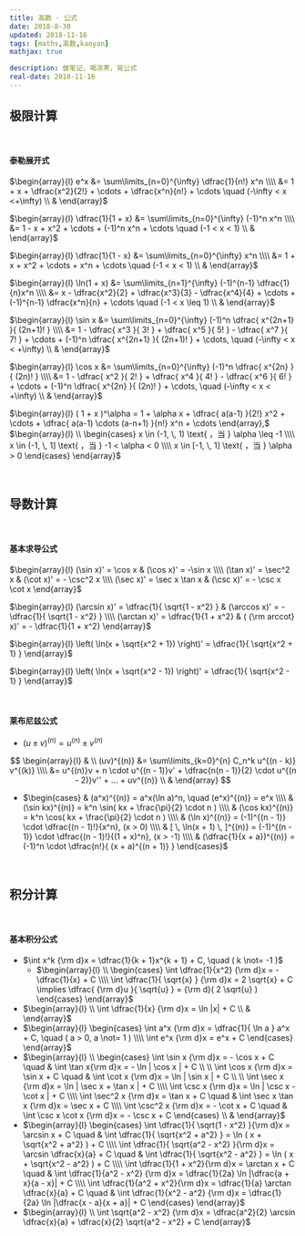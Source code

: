 ```yaml
---
title: 高数 · 公式
date: 2018-8-30
updated: 2018-11-16
tags: [maths,高数,kaoyan]
mathjax: true

description: 做笔记，喝凉茶，背公式
real-date: 2018-11-16
---
```


<!-- 
$\begin{array}{l} \end{array}$
-->

<!-- 
⭐
️ -->

## 极限计算

<br>

#### 泰勒展开式

$\begin{array}{l} e^x &= \sum\limits_{n=0}^{\infty} \dfrac{1}{n!} x^n \\\\ &= 1 + x + \dfrac{x^2}{2!} + \cdots + \dfrac{x^n}{n!} + \cdots \quad (-\infty < x <+\infty) \\ & \end{array}$ 

$\begin{array}{l} \dfrac{1}{1 + x} &= \sum\limits_{n=0}^{\infty} (-1)^n x^n \\\\ &= 1 - x + x^2 + \cdots + (-1)^n x^n + \cdots \quad (-1 < x < 1) \\ & \end{array}$ 

$\begin{array}{l} \dfrac{1}{1 - x} &= \sum\limits_{n=0}^{\infty} x^n \\\\ &= 1 + x + x^2 + \cdots + x^n + \cdots \quad (-1 < x < 1) \\ & \end{array}$ 

$\begin{array}{l} \ln(1 + x) &= \sum\limits_{n=1}^{\infty} (-1)^{n-1} \dfrac{1}{n}x^n \\\\ &= x - \dfrac{x^2}{2} + \dfrac{x^3}{3} - \dfrac{x^4}{4} + \cdots + (-1)^{n-1} \dfrac{x^n}{n} + \cdots \quad (-1 < x \leq 1) \\ & \end{array}​$ 

$\begin{array}{l} \sin x &= \sum\limits_{n=0}^{\infty} (-1)^n \dfrac{ x^{2n+1} }{ (2n+1)! } \\\\ &= 1 - \dfrac{ x^3 }{ 3! } + \dfrac{ x^5 }{ 5! } - \dfrac{ x^7 }{ 7! } + \cdots + (-1)^n \dfrac{ x^{2n+1} }{ (2n+1)! } + \cdots, \quad (-\infty < x < +\infty) \\ & \end{array}$ 

$\begin{array}{l} \cos x &= \sum\limits_{n=0}^{\infty} (-1)^n \dfrac{ x^{2n} }{ (2n)! } \\\\ &= 1 - \dfrac{ x^2 }{ 2! } + \dfrac{ x^4 }{ 4! } - \dfrac{ x^6 }{ 6! } + \cdots + (-1)^n \dfrac{ x^{2n} }{ (2n)! } + \cdots, \quad (-\infty < x < +\infty) \\ & \end{array}$

$\begin{array}{l} ( 1 + x )^\alpha = 1 + \alpha x + \dfrac{ a(a-1) }{2!} x^2 + \cdots + \dfrac{ a(a-1) \cdots (a-n+1) }{n!} x^n + \cdots \end{array},$ $\begin{array}{l} \\ \begin{cases} x \in (-1, \, 1) \text{ ，当 } \alpha \leq -1 \\\\ x \in (-1, \, 1] \text{ ，当 } -1 < \alpha < 0 \\\\ x \in [-1, \, 1] \text{ ，当 } \alpha > 0 \end{cases} \end{array}$

<br>

## 导数计算

<br>

#### 基本求导公式

$\begin{array}{l} (\sin x)' = \cos x & (\cos x)' = -\sin x \\\\ (\tan x)' = \sec^2 x & (\cot x)' = - \csc^2 x \\\\ (\sec x)' = \sec x \tan x & (\csc x)' = - \csc x \cot x \end{array}$ 

$\begin{array}{l} (\arcsin x)' = \dfrac{1}{ \sqrt{1 - x^2} } & (\arccos x)' = - \dfrac{1}{ \sqrt{1 - x^2} } \\\\ (\arctan x)' = \dfrac{1}{1 + x^2} & ( {\rm arccot} x)' = - \dfrac{1}{1 + x^2} \end{array}$

$\begin{array}{l} \left( \ln(x + \sqrt{x^2 + 1}) \right)' = \dfrac{1}{ \sqrt{x^2 + 1} } \end{array}$ 

$\begin{array}{l} \left( \ln(x + \sqrt{x^2 - 1}) \right)' = \dfrac{1}{ \sqrt{x^2 - 1} } \end{array}$ 

<br>

#### 莱布尼兹公式

- $(u \pm v)^{(n)} = u^{(n)} \pm v^{(n)}$ 

$$
\begin{array}{l} & \\ (uv)^{(n)} &= \sum\limits_{k=0}^{n} C_n^k u^{(n - k)} v^{(k)} \\\\ &= u^{(n)}v + n \cdot u^{(n - 1)}v' + \dfrac{n(n - 1)}{2} \cdot u^{(n - 2)}v'' + ... + uv^{(n)} \\ & \end{array}
$$
   - $\begin{cases} & (a^x)^{(n)} = a^x(\ln a)^n, \quad (e^x)^{(n)} = e^x \\\\ & (\sin kx)^{(n)} = k^n \sin( kx + \frac{\pi}{2} \cdot n ) \\\\ & (\cos kx)^{(n)} = k^n \cos( kx + \frac{\pi}{2} \cdot n ) \\\\ & (\ln x)^{(n)} = (-1)^{(n - 1)} \cdot \dfrac{(n - 1)!}{x^n}, (x > 0) \\\\ & [ \, \ln(x + 1) \, ]^{(n)} = (-1)^{(n - 1)} \cdot \dfrac{(n - 1)!}{(1 + x)^n}, (x > -1) \\\\ & (\dfrac{1}{x + a})^{(n)} = (-1)^n \cdot \dfrac{n!}{ (x + a)^{(n + 1)} } \end{cases}$  

<br>

## 积分计算

<br>

#### 基本积分公式

- $\int x^k {\rm d}x = \dfrac{1}{k + 1}x^{k + 1} + C, \quad ( k \not= -1 )$ 
   - $\begin{array}{l} \\ \begin{cases} \int \dfrac{1}{x^2} {\rm d}x = -\dfrac{1}{x} + C \\\\ \int \dfrac{1}{ \sqrt{x} } {\rm d}x = 2 \sqrt{x} + C \implies \dfrac{ {\rm d}u }{ \sqrt{u} } = {\rm d}( 2 \sqrt{u} ) \end{cases} \end{array}$ 
- $\begin{array}{l} \\ \int \dfrac{1}{x} {\rm d}x = \ln |x| + C \\ & \end{array}$ 
- $\begin{array}{l} \begin{cases} \int a^x {\rm d}x = \dfrac{1}{ \ln a } a^x + C, \quad ( a > 0, a \not= 1 ) \\\\ \int e^x {\rm d}x = e^x + C \end{cases} \end{array}$ 
- $\begin{array}{l} \\ \begin{cases} \int \sin x {\rm d}x = - \cos x + C \quad & \int \tan x{\rm d}x = - \ln | \cos x | + C \\ \\ \int \cos x {\rm d}x = \sin x + C \quad & \int \cot x {\rm d}x = \ln | \sin x | + C \\ \\ \int \sec x {\rm d}x = \ln | \sec x + \tan x | + C \\\\ \int \csc x {\rm d}x = \ln | \csc x - \cot x | + C \\\\ \int \sec^2 x {\rm d}x = \tan x + C \quad & \int \sec x \tan x {\rm d}x = \sec x + C \\\\ \int \csc^2 x {\rm d}x = - \cot x + C \quad & \int \csc x \cot x {\rm d}x = - \csc x + C \end{cases} \\ & \end{array}$ 
- $\begin{array}{l} \begin{cases} \int \dfrac{1}{ \sqrt{1 - x^2} }{\rm d}x = \arcsin x + C \quad & \int \dfrac{1}{ \sqrt{x^2 + a^2} } = \ln ( x + \sqrt{x^2 + a^2} ) + C \\\\ \int \dfrac{1}{ \sqrt{a^2 - x^2} }{\rm d}x = \arcsin \dfrac{x}{a} + C \quad & \int \dfrac{1}{ \sqrt{x^2 - a^2} } = \ln ( x + \sqrt{x^2 - a^2} ) + C \\\\ \int \dfrac{1}{1 + x^2}{\rm d}x = \arctan x + C \quad & \int \dfrac{1}{a^2 - x^2} {\rm d}x = \dfrac{1}{2a} \ln |\dfrac{a + x}{a - x}| + C \\\\   \int \dfrac{1}{a^2 + x^2}{\rm d}x = \dfrac{1}{a} \arctan \dfrac{x}{a} + C \quad & \int \dfrac{1}{x^2 - a^2} {\rm d}x = \dfrac{1}{2a} \ln |\dfrac{x - a}{x + a}| + C \end{cases} \end{array}$
- $\begin{array}{l} \\ \int \sqrt{a^2 - x^2} {\rm d}x = \dfrac{a^2}{2} \arcsin \dfrac{x}{a} + \dfrac{x}{2} \sqrt{a^2 - x^2} + C \end{array}$ 






